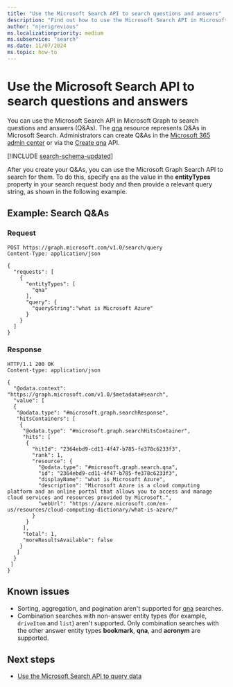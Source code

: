 ```yaml
---
title: "Use the Microsoft Search API to search questions and answers"
description: "Find out how to use the Microsoft Search API in Microsoft Graph to search Q&As."
author: "njerigrevious"
ms.localizationpriority: medium
ms.subservice: "search"
ms.date: 11/07/2024
ms.topic: how-to
---
```


# Use the Microsoft Search API to search questions and answers

You can use the Microsoft Search API in Microsoft Graph to search questions and answers (Q&As). The [qna](/graph/api/resources/search-qna) resource represents Q&As in Microsoft Search. Administrators can create Q&As in the [Microsoft 365 admin center](https://admin.microsoft.com/Adminportal/Home#/MicrosoftSearch/qnas) or via the [Create qna](/graph/api/search-searchentity-post-qnas) API.

[!INCLUDE [search-schema-updated](../includes/search-schema-updated.md)]

After you create your Q&As, you can use the Microsoft Graph Search API to search for them. To do this, specify `qna` as the value in the **entityTypes** property in your search request body and then provide a relevant query string, as shown in the following example.

## Example: Search Q&As

### Request

```HTTP
POST https://graph.microsoft.com/v1.0/search/query
Content-Type: application/json

{
  "requests": [
    {
      "entityTypes": [
        "qna"
      ],
      "query": {
        "queryString":"what is Microsoft Azure"
      }
    }
  ]
}
```

### Response

```HTTP
HTTP/1.1 200 OK
Content-type: application/json

{
  "@odata.context": "https://graph.microsoft.com/v1.0/$metadata#search",
  "value": [
  {
   "@odata.type": "#microsoft.graph.searchResponse",
   "hitsContainers": [
    {
     "@odata.type": "#microsoft.graph.searchHitsContainer",
     "hits": [
      {
        "hitId": "2364ebd9-cd11-4f47-b785-fe378c6233f3",
        "rank": 1,
        "resource": {
          "@odata.type": "#microsoft.graph.search.qna",
          "id": "2364ebd9-cd11-4f47-b785-fe378c6233f3",
          "displayName": "what is Microsoft Azure",
          "description": "Microsoft Azure is a cloud computing platform and an online portal that allows you to access and manage cloud services and resources provided by Microsoft.",
          "webUrl": "https://azure.microsoft.com/en-us/resources/cloud-computing-dictionary/what-is-azure/"
        }
      }
     ],
     "total": 1,
     "moreResultsAvailable": false
    }
   ]
  }
 ]
}
```

## Known issues

- Sorting, aggregation, and pagination aren't supported for [qna](/graph/api/resources/search-qna) searches.
- Combination searches with non-answer entity types (for example, `driveItem` and `list`) aren't supported. Only combination searches with the other answer entity types **bookmark**, **qna**, and **acronym** are supported.

## Next steps

- [Use the Microsoft Search API to query data](/graph/api/resources/search-api-overview)
